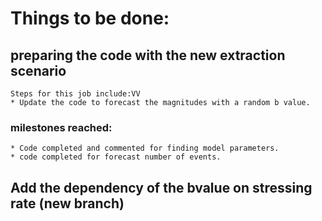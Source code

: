 # Things to be done:
## preparing the code with the new extraction scenario
    Steps for this job include:VV
    * Update the code to forecast the magnitudes with a random b value.
### milestones reached:
    * Code completed and commented for finding model parameters.
    * code completed for forecast number of events.

## Add the dependency of the bvalue on stressing rate (new branch)
